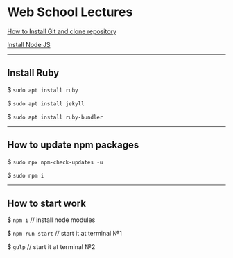 # Web School Lectures

[How to Install Git and clone repository](https://docs.google.com/presentation/d/1sZlVTpHjKiU3MuWp9cF9IMTbA_gDOkb-rDumLkZ5mhg/edit?usp=sharing)

[Install Node JS](https://docs.google.com/presentation/d/11vHUY2OodQbXOe9hyw_CNbGqzGKIraU8jLYQu4EViB4/edit?usp=sharing)

---

## Install Ruby

$ ```sudo apt install ruby```

$ ```sudo apt install jekyll```

$ ```sudo apt install ruby-bundler```

---

## How to update npm packages

$ `sudo npx npm-check-updates -u`

$ `sudo npm i`

---

## How to start work

$ `npm i` // install node modules

$ `npm run start` // start it at terminal №1

$ `gulp` // start it at terminal №2
